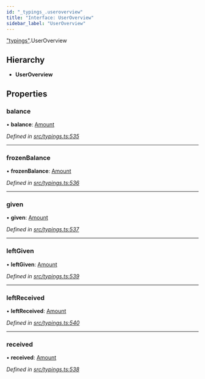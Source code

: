 ```yaml
---
id: "_typings_.useroverview"
title: "Interface: UserOverview"
sidebar_label: "UserOverview"
---
```


["typings"](../modules/_typings_.md).UserOverview

## Hierarchy

* **UserOverview**

## Properties

### balance

•  **balance**: [Amount](_typings_.amount.md)

*Defined in [src/typings.ts:535](https://github.com/trustlines-protocol/clientlib/blob/8b30ce1/src/typings.ts#L535)*

___

### frozenBalance

•  **frozenBalance**: [Amount](_typings_.amount.md)

*Defined in [src/typings.ts:536](https://github.com/trustlines-protocol/clientlib/blob/8b30ce1/src/typings.ts#L536)*

___

### given

•  **given**: [Amount](_typings_.amount.md)

*Defined in [src/typings.ts:537](https://github.com/trustlines-protocol/clientlib/blob/8b30ce1/src/typings.ts#L537)*

___

### leftGiven

•  **leftGiven**: [Amount](_typings_.amount.md)

*Defined in [src/typings.ts:539](https://github.com/trustlines-protocol/clientlib/blob/8b30ce1/src/typings.ts#L539)*

___

### leftReceived

•  **leftReceived**: [Amount](_typings_.amount.md)

*Defined in [src/typings.ts:540](https://github.com/trustlines-protocol/clientlib/blob/8b30ce1/src/typings.ts#L540)*

___

### received

•  **received**: [Amount](_typings_.amount.md)

*Defined in [src/typings.ts:538](https://github.com/trustlines-protocol/clientlib/blob/8b30ce1/src/typings.ts#L538)*
